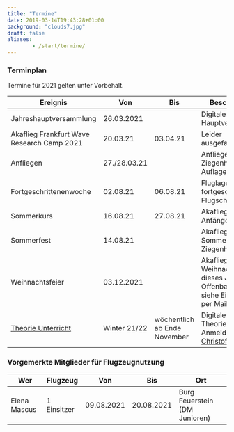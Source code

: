 ```yaml
---
title: "Termine"
date: 2019-03-14T19:43:28+01:00
background: "clouds7.jpg"
draft: false
aliases:
        - /start/termine/
---
```


### Terminplan
Termine für 2021 gelten unter Vorbehalt.

**Ereignis** | **Von** | **Bis** | **Beschreibung**
---- | ---- | ---- | ----
Jahreshauptversammlung | 26.03.2021 | | Digitale Hauptversammlung
Akaflieg Frankfurt Wave Research Camp 2021 | 20.03.21 | 03.04.21 | Leider ausgefallen...
Anfliegen | 27./28.03.21 | | Anfliegen in Ziegenhain (unter Auflagen)
Fortgeschrittenenwoche | 02.08.21 | 06.08.21 | Fluglager für fortgeschrittene Flugschüler
Sommerkurs | 16.08.21 | 27.08.21 | Akaflieg-Anfängerkurs
Sommerfest | 14.08.21 | | Akaflieg Sommerfest in Ziegenhain
Weihnachtsfeier | 03.12.2021 | | Akaflieg Weihnachtsfeier, dieses Jahr in Offenbach (2G), siehe Einladung per Mail
[Theorie Unterricht](https://chmaul.de/theory) | Winter 21/22 | wöchentlich ab Ende November | Digitale Theorieschulung, Anmeldung bei [Christof Maul](/kontakt#Ansprechpartner)

### Vorgemerkte Mitglieder für Flugzeugnutzung

**Wer** | **Flugzeug** | **Von** | **Bis** | **Ort**
---- | ---- | ---- | ---- | ----
Elena Mascus | 1 Einsitzer | 09.08.2021 | 20.08.2021 | Burg Feuerstein (DM Junioren)
